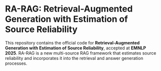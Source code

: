 # RA-RAG: Retrieval-Augmented Generation with Estimation of Source Reliability

This repository contains the official code for **Retrieval-Augmented Generation with Estimation of Source Reliability**, accepted at **EMNLP 2025**.
RA-RAG is a new multi-source RAG framework that estimates source reliability and incorporates it into the retrieval and answer generation processes.
